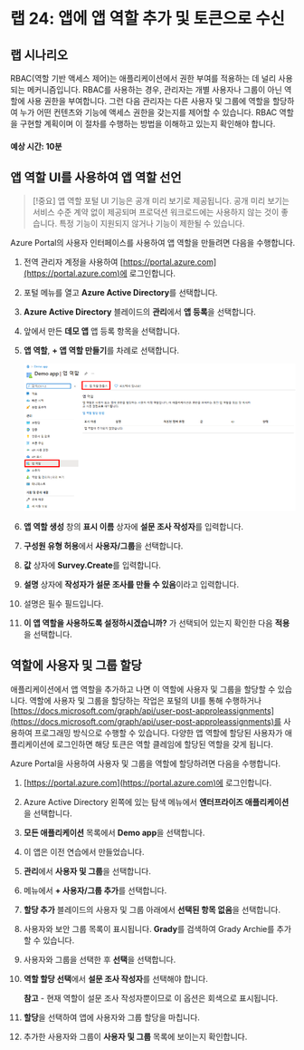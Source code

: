 ﻿---
lab:
    title: '24 - 앱에 앱 역할 추가 및 토큰으로 수신'
    learning path: '03'
    module: '모듈 03 - 앱 등록 구현'
---

# 랩 24: 앱에 앱 역할 추가 및 토큰으로 수신

## 랩 시나리오

RBAC(역할 기반 액세스 제어)는 애플리케이션에서 권한 부여를 적용하는 데 널리 사용되는 메커니즘입니다. RBAC를 사용하는 경우, 관리자는 개별 사용자나 그룹이 아닌 역할에 사용 권한을 부여합니다. 그런 다음 관리자는 다른 사용자 및 그룹에 역할을 할당하여 누가 어떤 컨텐츠와 기능에 액세스 권한을 갖는지를 제어할 수 있습니다. RBAC 역할을 구현할 계획이며 이 절차를 수행하는 방법을 이해하고 있는지 확인해야 합니다.

#### 예상 시간: 10분

## 앱 역할 UI를 사용하여 앱 역할 선언

>[!중요]
>앱 역할 포털 UI 기능은 공개 미리 보기로 제공됩니다. 공개 미리 보기는 서비스 수준 계약 없이 제공되며 프로덕션 워크로드에는 사용하지 않는 것이 좋습니다. 특정 기능이 지원되지 않거나 기능이 제한될 수 있습니다.

Azure Portal의 사용자 인터페이스를 사용하여 앱 역할을 만들려면 다음을 수행합니다.

1. 전역 관리자 계정을 사용하여 [https://portal.azure.com](https://portal.azure.com)에 로그인합니다.

2. 포털 메뉴를 열고 **Azure Active Directory**를 선택합니다.

3. **Azure Active Directory** 블레이드의 **관리**에서 **앱 등록**을 선택합니다.

4. 앞에서 만든 **데모 앱** 앱 등록 항목을 선택합니다.

5. **앱 역할**, **+ 앱 역할 만들기**를 차례로 선택합니다.

    ![앱 만들기 역할이 강조 표시된 앱 역할을 보여주는 화면 이미지](./media/lp3-mod3-app-roles-create-app-role.png)

6. **앱 역할 생성** 창의 **표시 이름** 상자에 **설문 조사 작성자**를 입력합니다.

7. **구성원 유형 허용**에서 **사용자/그룹**을 선택합니다.

8. **값** 상자에 **Survey.Create**를 입력합니다.

9. **설명** 상자에 **작성자가 설문 조사를 만들 수 있음**이라고 입력합니다.

10. 설명은 필수 필드입니다.

11. **이 앱 역할을 사용하도록 설정하시겠습니까?** 가 선택되어 있는지 확인한 다음 **적용**을 선택합니다.

## 역할에 사용자 및 그룹 할당

애플리케이션에서 앱 역할을 추가하고 나면 이 역할에 사용자 및 그룹을 할당할 수 있습니다. 역할에 사용자 및 그룹을 할당하는 작업은 포털의 UI를 통해 수행하거나 [https://docs.microsoft.com/graph/api/user-post-approleassignments](https://docs.microsoft.com/graph/api/user-post-approleassignments)를 사용하여 프로그래밍 방식으로 수행할 수 있습니다. 다양한 앱 역할에 할당된 사용자가 애플리케이션에 로그인하면 해당 토큰은 역할 클레임에 할당된 역할을 갖게 됩니다.

Azure Portal을 사용하여 사용자 및 그룹을 역할에 할당하려면 다음을 수행합니다.

1. [https://portal.azure.com](https://portal.azure.com)에 로그인합니다.

2. Azure Active Directory 왼쪽에 있는 탐색 메뉴에서 **엔터프라이즈 애플리케이션**을 선택합니다.

3. **모든 애플리케이션** 목록에서 **Demo app**을 선택합니다.

4. 이 앱은 이전 연습에서 만들었습니다.

5. **관리**에서 **사용자 및 그룹**을 선택합니다.

6. 메뉴에서 **+ 사용자/그룹 추가**를 선택합니다.

7. **할당 추가** 블레이드의 사용자 및 그룹 아래에서 **선택된 항목 없음**을 선택합니다.

8. 사용자와 보안 그룹 목록이 표시됩니다. **Grady**를 검색하여 Grady Archie를 추가할 수 있습니다.

9. 사용자와 그룹을 선택한 후 **선택**을 선택합니다.

10. **역할 할당 선택**에서 **설문 조사 작성자**를 선택해야 합니다.

    **참고** - 현재 역할이 설문 조사 작성자뿐이므로 이 옵션은 회색으로 표시됩니다.

11. **할당**을 선택하여 앱에 사용자와 그룹 할당을 마칩니다.

12. 추가한 사용자와 그룹이 **사용자 및 그룹** 목록에 보이는지 확인합니다.
